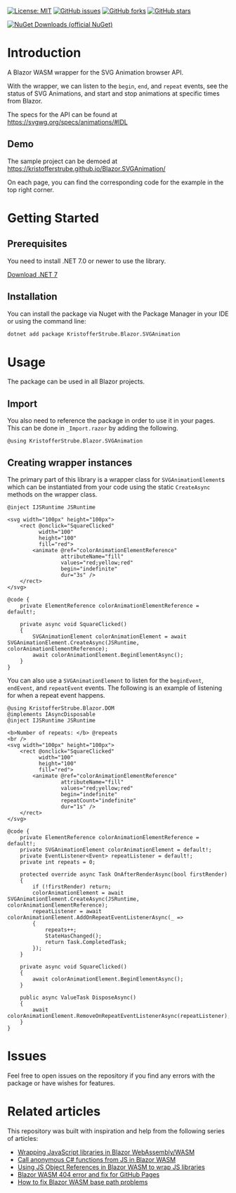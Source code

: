 [![License: MIT](https://img.shields.io/badge/License-MIT-yellow.svg)](/LICENSE)
[![GitHub issues](https://img.shields.io/github/issues/KristofferStrube/Blazor.SVGAnimation)](https://github.com/KristofferStrube/Blazor.SVGAnimation/issues)
[![GitHub forks](https://img.shields.io/github/forks/KristofferStrube/Blazor.SVGAnimation)](https://github.com/KristofferStrube/Blazor.SVGAnimation/network/members)
[![GitHub stars](https://img.shields.io/github/stars/KristofferStrube/Blazor.SVGAnimation)](https://github.com/KristofferStrube/Blazor.SVGAnimation/stargazers)

[![NuGet Downloads (official NuGet)](https://img.shields.io/nuget/dt/KristofferStrube.Blazor.SVGAnimation?label=NuGet%20Downloads)](https://www.nuget.org/packages/KristofferStrube.Blazor.SVGAnimation/)

# Introduction
A Blazor WASM wrapper for the SVG Animation browser API.

With the wrapper, we can listen to the `begin`, `end`, and `repeat` events, see the status of SVG Animations, and start and stop animations at specific times from Blazor.

The specs for the API can be found at https://svgwg.org/specs/animations/#IDL

## Demo
The sample project can be demoed at https://kristofferstrube.github.io/Blazor.SVGAnimation/

On each page, you can find the corresponding code for the example in the top right corner.

# Getting Started
## Prerequisites
You need to install .NET 7.0 or newer to use the library.

[Download .NET 7](https://dotnet.microsoft.com/download/dotnet/7.0)

## Installation
You can install the package via Nuget with the Package Manager in your IDE or using the command line:
```bash
dotnet add package KristofferStrube.Blazor.SVGAnimation
```

# Usage
The package can be used in all Blazor projects.
## Import
You also need to reference the package in order to use it in your pages. This can be done in `_Import.razor` by adding the following.
```razor
@using KristofferStrube.Blazor.SVGAnimation
```

## Creating wrapper instances
The primary part of this library is a wrapper class for `SVGAnimationElement`s which can be instantiated from your code using the static `CreateAsync` methods on the wrapper class.
```razor
@inject IJSRuntime JSRuntime

<svg width="100px" height="100px">
    <rect @onclick="SquareClicked"
          width="100"
          height="100"
          fill="red">
        <animate @ref="colorAnimationElementReference"
                 attributeName="fill"
                 values="red;yellow;red"
                 begin="indefinite"
                 dur="3s" />
    </rect>
</svg>

@code {
    private ElementReference colorAnimationElementReference = default!;

    private async void SquareClicked()
    {
        SVGAnimationElement colorAnimationElement = await SVGAnimationElement.CreateAsync(JSRuntime, colorAnimationElementReference);
        await colorAnimationElement.BeginElementAsync();
    }
}
```
You can also use a `SVGAnimationElement` to listen for the `beginEvent`, `endEvent`, and `repeatEvent` events. The following is an example of listening for when a repeat event happens.
```razor
@using KristofferStrube.Blazor.DOM
@implements IAsyncDisposable
@inject IJSRuntime JSRuntime

<b>Number of repeats: </b> @repeats
<br />
<svg width="100px" height="100px">
    <rect @onclick="SquareClicked"
          width="100"
          height="100"
          fill="red">
        <animate @ref="colorAnimationElementReference"
                 attributeName="fill"
                 values="red;yellow;red"
                 begin="indefinite"
                 repeatCount="indefinite"
                 dur="1s" />
    </rect>
</svg>

@code {
    private ElementReference colorAnimationElementReference = default!;
    private SVGAnimationElement colorAnimationElement = default!;
    private EventListener<Event> repeatListener = default!;
    private int repeats = 0;

    protected override async Task OnAfterRenderAsync(bool firstRender)
    {
        if (!firstRender) return;
        colorAnimationElement = await SVGAnimationElement.CreateAsync(JSRuntime, colorAnimationElementReference);
        repeatListener = await colorAnimationElement.AddOnRepeatEventListenerAsync(_ =>
        {
            repeats++;
            StateHasChanged();
            return Task.CompletedTask;
        });
    }

    private async void SquareClicked()
    {
        await colorAnimationElement.BeginElementAsync();
    }

    public async ValueTask DisposeAsync()
    {
        await colorAnimationElement.RemoveOnRepeatEventListenerAsync(repeatListener);
    }
}
```

# Issues
Feel free to open issues on the repository if you find any errors with the package or have wishes for features.

# Related articles
This repository was built with inspiration and help from the following series of articles:

- [Wrapping JavaScript libraries in Blazor WebAssembly/WASM](https://blog.elmah.io/wrapping-javascript-libraries-in-blazor-webassembly-wasm/)
- [Call anonymous C# functions from JS in Blazor WASM](https://blog.elmah.io/call-anonymous-c-functions-from-js-in-blazor-wasm/)
- [Using JS Object References in Blazor WASM to wrap JS libraries](https://blog.elmah.io/using-js-object-references-in-blazor-wasm-to-wrap-js-libraries/)
- [Blazor WASM 404 error and fix for GitHub Pages](https://blog.elmah.io/blazor-wasm-404-error-and-fix-for-github-pages/)
- [How to fix Blazor WASM base path problems](https://blog.elmah.io/how-to-fix-blazor-wasm-base-path-problems/)
